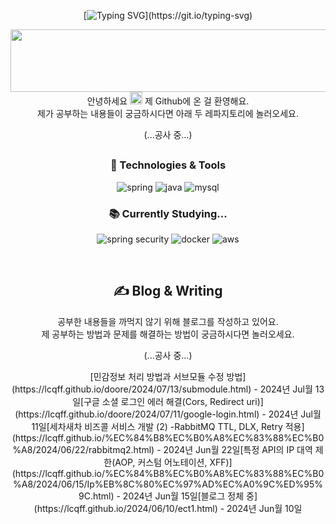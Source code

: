 <!--
**lcqff/lcqff** is a ✨ _special_ ✨ repository because its `README.md` (this file) appears on your GitHub profile.

Here are some ideas to get you started:

- 🔭 I’m currently working on ...
- 🌱 I’m currently learning ...
- 👯 I’m looking to collaborate on ...
- 🤔 I’m looking for help with ...
- 💬 Ask me about ...
- 📫 How to reach me: ...
- 😄 Pronouns: ...
- ⚡ Fun fact: ...
-->




<div align="center">

<!-- 타이핑 타이틀 -->
[![Typing SVG](https://readme-typing-svg.demolab.com?font=Mingzat&weight=500&size=30&duration=7000&pause=4000&color=000000&center=true&vCenter=true&repeat=true&width=1035&lines=%E2%AC%87+Don't+Feed+My+Goose+(It's+Fat)+%E2%AC%87)](https://git.io/typing-svg)

<!--스프링 거위(먹이금지)-->
<a href="https://github.com/devxb/gitanimals"> <img src="https://render.gitanimals.org/lines/lcqff?pet-id=937" width="1000" height="100"/></a>
안녕하세요 <img src="https://raw.githubusercontent.com/MartinHeinz/MartinHeinz/master/wave.gif" width="20px" height="20px"/> 제 Github에 온 걸 환영해요. <br> 제가 공부하는 내용들이 궁금하시다면 아래 두 레파지토리에 놀러오세요.


(...공사 중...)
<!--
  <a href="https://github.com/lcqff/Yeonnu-Java-lab" target="_blank">
  <img align="center" src="https://github-readme-stats.vercel.app/api/pin/?username=lcqff&repo=Yeonnu-Java-lab&theme=dracula&theme=transparent"/>
  </a>
  <a href="https://github.com/lcqff/Yeonnu-Infra-lab" target="_blank">
  <img align="center" src="https://github-readme-stats.vercel.app/api/pin/?username=lcqff&repo=Yeonnu-Infra-lab&theme=dracula&theme=transparent" />
  </a>
-->

##

### 🔧 Technologies & Tools
![spring](https://img.shields.io/badge/Spring-6DB33F?style=for-the-badge&logo=spring&logoColor=white)
![java](https://img.shields.io/badge/Java-ED8B00?style=for-the-badge&logo=openjdk&logoColor=white)
![mysql](https://img.shields.io/badge/MySQL-00000F?style=for-the-badge&logo=mysql&logoColor=white)
  
### 📚 Currently Studying...
![spring security](https://img.shields.io/badge/Spring_Security-6DB33F?style=for-the-badge&logo=Spring-Security&logoColor=white)
![docker](https://img.shields.io/badge/docker-%230db7ed.svg?style=for-the-badge&logo=docker&logoColor=white)
![aws](https://img.shields.io/badge/Amazon_AWS-232F3E?style=for-the-badge&logo=amazon-aws&logoColor=white)

<br>

## ✍ Blog & Writing
공부한 내용들을 까먹지 않기 위해 블로그를 작성하고 있어요. <br> 제 공부하는 방법과 문제를 해결하는 방법이 궁금하시다면 놀러오세요.

(...공사 중...)
<!-- BLOG-POST-LIST:START -->[민감정보 처리 방법과 서브모듈 수정 방법](https://lcqff.github.io/doore/2024/07/13/submodule.html) - 2024년 Jul월 13일[구글 소셜 로그인 에러 해결&lpar;Cors, Redirect uri&rpar;](https://lcqff.github.io/doore/2024/07/11/google-login.html) - 2024년 Jul월 11일[세차새차 비즈콜 서비스 개발 &lpar;2&rpar; -RabbitMQ TTL, DLX, Retry 적용](https://lcqff.github.io/%EC%84%B8%EC%B0%A8%EC%83%88%EC%B0%A8/2024/06/22/rabbitmq2.html) - 2024년 Jun월 22일[특정 API의 IP 대역 제한&lpar;AOP, 커스텀 어노테이션, XFF&rpar;](https://lcqff.github.io/%EC%84%B8%EC%B0%A8%EC%83%88%EC%B0%A8/2024/06/15/Ip%EB%8C%80%EC%97%AD%EC%A0%9C%ED%95%9C.html) - 2024년 Jun월 15일[블로그 정체 중](https://lcqff.github.io/2024/06/10/ect1.html) - 2024년 Jun월 10일<!-- BLOG-POST-LIST:END -->




<!-- 안 쓰는 거-->
<!--README 스탯--> 
<!-- ![Anurag's GitHub stats](https://github-readme-stats.vercel.app/api?username=lcqff&show_icons=true&theme=radical)-->

<!--Git Animals-->
<!--  <a href="https://github.com/devxb/gitanimals">
    <img src="https://render.gitanimals.org/farms/lcqff"/>
  </a> -->

<!--   
  기여도
  [![GitHub Streak](https://streak-stats.demolab.com?user=lcqff&theme=vue&locale=ko&date_format=n%2Fj%5B%2FY%5D)](https://git.io/streak-stats)
    
 가장 많이 사용한 언어
 ![Top Langs](https://github-readme-stats.vercel.app/api/top-langs/?username=lcqff&layout=compact&theme=&hide=html,SCSS,python,c%23,shaderLab)  

  뱃지 (https://github.com/Envoy-VC/awesome-badges)
  ![spring](https://img.shields.io/badge/Spring-6DB33F?style=for-the-badge&logo=spring&logoColor=white)
  ![java](https://img.shields.io/badge/Java-ED8B00?style=for-the-badge&logo=openjdk&logoColor=white)
  ![mysql](https://img.shields.io/badge/MySQL-00000F?style=for-the-badge&logo=mysql&logoColor=white)
  ![spring security](https://img.shields.io/badge/Spring_Security-6DB33F?style=for-the-badge&logo=Spring-Security&logoColor=white)
  ![docker](https://img.shields.io/badge/docker-%230db7ed.svg?style=for-the-badge&logo=docker&logoColor=white)
  ![aws](https://img.shields.io/badge/Amazon_AWS-232F3E?style=for-the-badge&logo=amazon-aws&logoColor=white)

  
  -->
